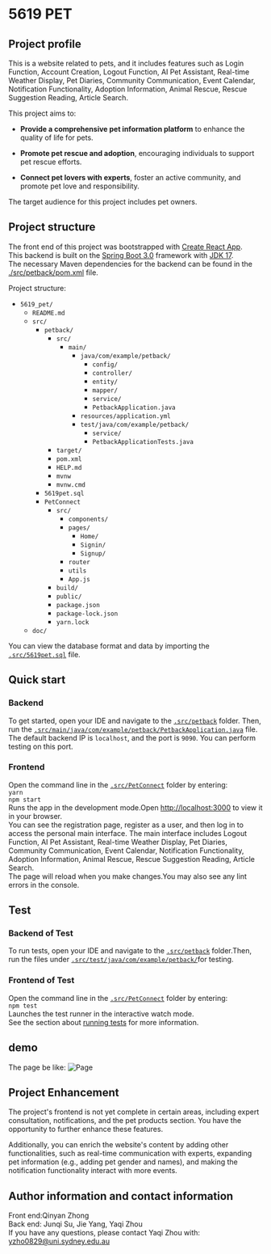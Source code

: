 # 5619 PET

## Project profile

This is a website related to pets, and it includes features such as Login Function, Account Creation, Logout Function, AI Pet Assistant, Real-time Weather Display, Pet Diaries, Community Communication, Event Calendar, Notification Functionality, Adoption Information, Animal Rescue, Rescue Suggestion Reading, Article Search.

This project aims to:

- **Provide a comprehensive pet information platform** to enhance the quality of life for pets.

- **Promote pet rescue and adoption**, encouraging individuals to support pet rescue efforts.

- **Connect pet lovers with experts**, foster an active community, and promote pet love and responsibility.

The target audience for this project includes pet owners.

## Project structure

The front end of this project was bootstrapped with [Create React App](https://github.com/facebook/create-react-app).\
This backend is built on the [Spring Boot 3.0](https://spring.io/projects/spring-boot) framework with [JDK 17](https://openjdk.java.net/projects/jdk/17/).\
The necessary Maven dependencies for the backend can be found in the [./src/petback/pom.xml](./src/petback/pom.xml) file.

Project structure:

- `5619_pet/`
  - `README.md`
  - `src/`
    - `petback/`
      - `src/`
        - `main/`
          - `java/com/example/petback/`
            - `config/`
            - `controller/`
            - `entity/`
            - `mapper/`
            - `service/`
            - `PetbackApplication.java`
          - `resources/application.yml`
          - `test/java/com/example/petback/`
            - `service/`
            - `PetbackApplicationTests.java`
      - `target/`
      - `pom.xml`
      - `HELP.md`
      - `mvnw`
      - `mvnw.cmd`
    - `5619pet.sql`
    - `PetConnect`
      - `src/`
        - `components/`
        - `pages/`
          - `Home/`
          - `Signin/`
          - `Signup/`
        - `router`
        - `utils`
        - `App.js`
      - `build/`
      - `public/`
      - `package.json`
      - `package-lock.json`
      - `yarn.lock`
  - `doc/`

You can view the database format and data by importing the [`.src/5619pet.sql`](.src/5619pet.sql) file.

## Quick start

### Backend

To get started, open your IDE and navigate to the [`.src/petback`](./src/petback) folder. Then, run the [`.src/main/java/com/example/petback/PetbackApplication.java`](./src/main/java/com/example/petback/PetbackApplication.java) file. The default backend IP is `localhost`, and the port is `9090`. You can perform testing on this port.

### Frontend

Open the command line in the [`.src/PetConnect`](.src/PetConnect) folder by entering:\
`yarn`\
`npm start`\
Runs the app in the development mode.Open [http://localhost:3000](http://localhost:3000) to view it in your browser.\
You can see the registration page, register as a user, and then log in to access the personal main interface. The main interface includes Logout Function, AI Pet Assistant, Real-time Weather Display, Pet Diaries, Community Communication, Event Calendar, Notification Functionality, Adoption Information, Animal Rescue, Rescue Suggestion Reading, Article Search.\
The page will reload when you make changes.You may also see any lint errors in the console.

## Test

### Backend of Test

To run tests, open your IDE and navigate to the [`.src/petback`](./src/petback) folder.Then, run the files under [`.src/test/java/com/example/petback/`](./src/test/java/com/example/petback/)for testing.

### Frontend of Test

Open the command line in the [`.src/PetConnect`](.src/PetConnect) folder by entering:\
`npm test`\
Launches the test runner in the interactive watch mode.\
See the section about [running tests](https://facebook.github.io/create-react-app/docs/running-tests) for more information.

## demo

The page be like:
![Page](.doc/1.png)

## Project Enhancement

The project's frontend is not yet complete in certain areas, including expert consultation, notifications, and the pet products section. You have the opportunity to further enhance these features.

Additionally, you can enrich the website's content by adding other functionalities, such as real-time communication with experts, expanding pet information (e.g., adding pet gender and names), and making the notification functionality interact with more events.

## Author information and contact information

Front end:Qinyan Zhong\
Back end: Junqi Su, Jie Yang, Yaqi Zhou\
If you have any questions, please contact Yaqi Zhou with: <yzho0829@uni.sydney.edu.au>
